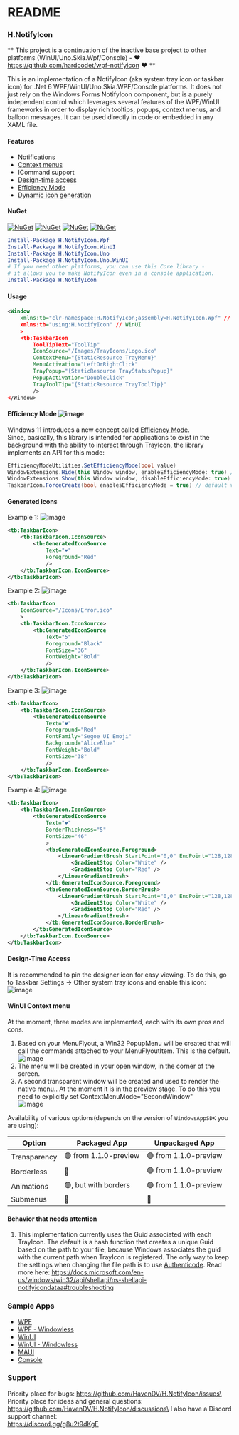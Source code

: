 # README

### H.NotifyIcon

\*\* This project is a continuation of the inactive base project to other platforms (WinUI/Uno.Skia.Wpf/Console) - ❤️ https://github.com/hardcodet/wpf-notifyicon ❤️ \*\*

This is an implementation of a NotifyIcon (aka system tray icon or taskbar icon) for .Net 6 WPF/WinUI/Uno.Skia.WPF/Console platforms. It does not just rely on the Windows Forms NotifyIcon component, but is a purely independent control which leverages several features of the WPF/WinUI frameworks in order to display rich tooltips, popups, context menus, and balloon messages. It can be used directly in code or embedded in any XAML file.

#### Features

* Notifications
* [Context menus](broken-reference)
* ICommand support
* [Design-time access](broken-reference)
* [Efficiency Mode](broken-reference)
* [Dynamic icon generation](broken-reference)

#### NuGet

[![NuGet](https://img.shields.io/nuget/dt/H.NotifyIcon.Wpf.svg?style=flat-square\&label=H.NotifyIcon.Wpf)](https://www.nuget.org/packages/H.NotifyIcon.Wpf/) [![NuGet](https://img.shields.io/nuget/dt/H.NotifyIcon.WinUI.svg?style=flat-square\&label=H.NotifyIcon.WinUI)](https://www.nuget.org/packages/H.NotifyIcon.WinUI/) [![NuGet](https://img.shields.io/nuget/dt/H.NotifyIcon.Uno.svg?style=flat-square\&label=H.NotifyIcon.Uno)](https://www.nuget.org/packages/H.NotifyIcon.Uno/) [![NuGet](https://img.shields.io/nuget/dt/H.NotifyIcon.Uno.WinUI.svg?style=flat-square\&label=H.NotifyIcon.Uno.WinUI)](https://www.nuget.org/packages/H.NotifyIcon.Uno.WinUI/)

```powershell
Install-Package H.NotifyIcon.Wpf
Install-Package H.NotifyIcon.WinUI
Install-Package H.NotifyIcon.Uno
Install-Package H.NotifyIcon.Uno.WinUI
# If you need other platforms, you can use this Core library - 
# it allows you to make NotifyIcon even in a console application.
Install-Package H.NotifyIcon
```

#### Usage

```xml
<Window
    xmlns:tb="clr-namespace:H.NotifyIcon;assembly=H.NotifyIcon.Wpf" // WPF
    xmlns:tb="using:H.NotifyIcon" // WinUI
    >
    <tb:TaskbarIcon
        ToolTipText="ToolTip"
        IconSource="/Images/TrayIcons/Logo.ico"
        ContextMenu="{StaticResource TrayMenu}"
        MenuActivation="LeftOrRightClick"
        TrayPopup="{StaticResource TrayStatusPopup}"
        PopupActivation="DoubleClick"
        TrayToolTip="{StaticResource TrayToolTip}"
        />
</Window>
```

#### Efficiency Mode ![image](https://user-images.githubusercontent.com/3002068/164691691-5baf5210-5b5e-417e-99d3-d0f19006d997.png)

Windows 11 introduces a new concept called [Efficiency Mode](https://devblogs.microsoft.com/performance-diagnostics/reduce-process-interference-with-task-manager-efficiency-mode/).\
Since, basically, this library is intended for applications to exist in the background with the ability to interact through TrayIcon, the library implements an API for this mode:

```cs
EfficiencyModeUtilities.SetEfficiencyMode(bool value)
WindowExtensions.Hide(this Window window, enableEfficiencyMode: true) // default value
WindowExtensions.Show(this Window window, disableEfficiencyMode: true) // default value
TaskbarIcon.ForceCreate(bool enablesEfficiencyMode = true) // default value
```

#### Generated icons

Example 1: ![image](https://user-images.githubusercontent.com/3002068/163721411-1388f2b4-a039-4b4a-8114-f74bfc8835ba.png)

```xml
<tb:TaskbarIcon>
    <tb:TaskbarIcon.IconSource>
        <tb:GeneratedIconSource
            Text="❤️"
            Foreground="Red"
            />
    </tb:TaskbarIcon.IconSource>
</tb:TaskbarIcon>
```

Example 2: ![image](https://user-images.githubusercontent.com/3002068/163721399-cbfd0286-d2d4-4b40-b3f3-388c9613f535.png)

```xml
<tb:TaskbarIcon
    IconSource="/Icons/Error.ico"
    >
    <tb:TaskbarIcon.IconSource>
        <tb:GeneratedIconSource
            Text="5"
            Foreground="Black"
            FontSize="36"
            FontWeight="Bold"
            />
    </tb:TaskbarIcon.IconSource>
</tb:TaskbarIcon>
```

Example 3: ![image](https://user-images.githubusercontent.com/3002068/163721367-dc6878df-3ec2-4288-b699-cf664894e1b1.png)

```xml
<tb:TaskbarIcon>
    <tb:TaskbarIcon.IconSource>
        <tb:GeneratedIconSource
            Text="❤️"
            Foreground="Red"
            FontFamily="Segoe UI Emoji"
            Background="AliceBlue"
            FontWeight="Bold"
            FontSize="38"
            />
    </tb:TaskbarIcon.IconSource>
</tb:TaskbarIcon>
```

Example 4: ![image](https://user-images.githubusercontent.com/3002068/163723782-8b135584-8b35-401e-926e-0fe0e7aa801e.png)

```xml
<tb:TaskbarIcon>
    <tb:TaskbarIcon.IconSource>
        <tb:GeneratedIconSource
            Text="❤️"
            BorderThickness="5"
            FontSize="46"
            >
            <tb:GeneratedIconSource.Foreground>
                <LinearGradientBrush StartPoint="0,0" EndPoint="128,128">
                    <GradientStop Color="White" />
                    <GradientStop Color="Red" />
                </LinearGradientBrush>
            </tb:GeneratedIconSource.Foreground>
            <tb:GeneratedIconSource.BorderBrush>
                <LinearGradientBrush StartPoint="0,0" EndPoint="128,128">
                    <GradientStop Color="White" />
                    <GradientStop Color="Red" />
                </LinearGradientBrush>
            </tb:GeneratedIconSource.BorderBrush>
        </tb:GeneratedIconSource>
    </tb:TaskbarIcon.IconSource>
</tb:TaskbarIcon>
```

#### Design-Time Access

It is recommended to pin the designer icon for easy viewing. To do this, go to Taskbar Settings -> Other system tray icons and enable this icon:\
![image](https://user-images.githubusercontent.com/3002068/163700588-eb2ad5f2-45d0-4b6f-ad39-c66f96202cb5.png)

#### WinUI Context menu

At the moment, three modes are implemented, each with its own pros and cons.

1. Based on your MenuFlyout, a Win32 PopupMenu will be created that will call the commands attached to your MenuFlyoutItem. This is the default. ![image](https://user-images.githubusercontent.com/3002068/164977047-e8497047-0c6d-4f99-b160-bc1c1a1a6c3f.png)
2. The menu will be created in your open window, in the corner of the screen.
3. A second transparent window will be created and used to render the native menu.. At the moment it is in the preview stage. To do this you need to explicitly set ContextMenuMode="SecondWindow"\
   ![image](https://user-images.githubusercontent.com/3002068/164977343-fab0ef4d-d1bd-4ff0-a1af-1d87f32c6400.png)

Availability of various options(depends on the version of `WindowsAppSDK` you are using):

| Option       | Packaged App          | Unpackaged App        |
| ------------ | --------------------- | --------------------- |
| Transparency | 🟢 from 1.1.0-preview | 🟢 from 1.1.0-preview |
| Borderless   | 🔷                    | 🟢 from 1.1.0-preview |
| Animations   | 🟢, but with borders  | 🟢 from 1.1.0-preview |
| Submenus     | 🔷                    | 🔷                    |

#### Behavior that needs attention

1. This implementation currently uses the Guid associated with each TrayIcon. The default is a hash function that creates a unique Guid based on the path to your file, because Windows associates the guid with the current path when TrayIcon is registered. The only way to keep the settings when changing the file path is to use [Authenticode](https://docs.microsoft.com/en-us/previous-versions/windows/internet-explorer/ie-developer/platform-apis/ms537359\(v=vs.85\)). Read more here: https://docs.microsoft.com/en-us/windows/win32/api/shellapi/ns-shellapi-notifyicondataa#troubleshooting

### Sample Apps
- [WPF](https://github.com/HavenDV/H.NotifyIcon/tree/master/src/apps/H.NotifyIcon.Apps.Wpf)
- [WPF - Windowless](https://github.com/HavenDV/H.NotifyIcon/tree/master/src/apps/H.NotifyIcon.Apps.Wpf.Windowless)
- [WinUI](https://github.com/HavenDV/H.NotifyIcon/tree/master/src/apps/H.NotifyIcon.Apps.WinUI)
- [WinUI - Windowless](https://github.com/HavenDV/H.NotifyIcon/tree/master/src/apps/H.NotifyIcon.Apps.WinUI.Windowless)
- [MAUI](https://github.com/HavenDV/H.NotifyIcon/tree/master/src/apps/H.NotifyIcon.Apps.Maui)
- [Console](https://github.com/HavenDV/H.NotifyIcon/tree/master/src/apps/H.NotifyIcon.Apps.Console)

### Support

Priority place for bugs: https://github.com/HavenDV/H.NotifyIcon/issues\
Priority place for ideas and general questions: https://github.com/HavenDV/H.NotifyIcon/discussions\
I also have a Discord support channel:\
https://discord.gg/g8u2t9dKgE
